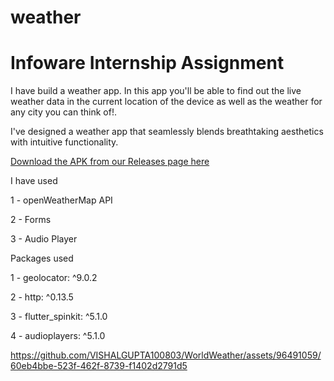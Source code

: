 # weather

# Infoware Internship Assignment 

I have build a weather app. In this app you'll be able to find out the live weather data in the current location of the device as well as the weather for any city you can think of!.


I've designed a weather app that seamlessly blends breathtaking aesthetics with intuitive functionality.




[Download the APK from our Releases page here](https://github.com/VISHALGUPTA100803/WeatherApp/releases/tag/v1.0.0)

I have used



1 - openWeatherMap API



2 - Forms




3 - Audio Player



Packages used




 1 - geolocator: ^9.0.2

 
 2 - http: ^0.13.5


 
 3 - flutter_spinkit: ^5.1.0


 
 4 - audioplayers: ^5.1.0


 





https://github.com/VISHALGUPTA100803/WorldWeather/assets/96491059/60eb4bbe-523f-462f-8739-f1402d2791d5

